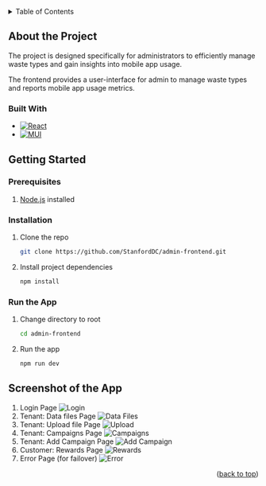 <!-- Improved compatibility of back to top link: See: https://github.com/othneildrew/Best-README-Template/pull/73 -->
<a name="readme-top" id="readme-top"></a>

<!-- TABLE OF CONTENTS -->
<details>
  <summary>Table of Contents</summary>
  <ol>
    <li>
      <a href="#about-the-project">About the Project</a>
      <ul>
        <li><a href="#built-with">Built With</a></li>
      </ul>
    </li>
    <li>
      <a href="#getting-started">Getting Started</a>
      <ul>
        <li><a href="#prerequisites">Prerequisites</a></li>
        <li><a href="#installation">Installation</a></li>
        <li><a href="#run-the-app">Run the App</a></li>
      </ul>
    </li>
    <li>
      <a href="#screenshots-of-the-app">Screenshots of the app</a>
    </li>
  </ol>
</details>


<!-- ABOUT THE PROJECT -->
## About the Project
The project is designed specifically for administrators to efficiently manage waste types and gain insights into mobile app usage.

The frontend provides a user-interface for admin to manage waste types and reports mobile app usage metrics. 


### Built With

* [![React][React.com]][React-url]
* [![MUI][MUI.com]][MUI-url]


<!-- GETTING STARTED -->
## Getting Started
### Prerequisites
1. [Node.js] installed

### Installation
1. Clone the repo
   ```sh
   git clone https://github.com/StanfordDC/admin-frontend.git
   ```
2. Install project dependencies
    ```sh
    npm install
    ```

### Run the App
1. Change directory to root
   ```sh
   cd admin-frontend
   ```
2. Run the app
    ```sh
    npm run dev
    ```

<!-- SCREENSHOT OF THE APP -->
## Screenshot of the App
1. Login Page
![Login](./public/Screenshots/Login.PNG)
2. Tenant: Data files Page
![Data Files](./public/Screenshots/DataFiles.PNG)
3. Tenant: Upload file Page
![Upload](./public/Screenshots/Upload.PNG)
4. Tenant: Campaigns Page
![Campaigns](./public/Screenshots/Campaigns.PNG)
5. Tenant: Add Campaign Page
![Add Campaign](./public/Screenshots/AddCampaign.PNG)
6. Customer: Rewards Page
![Rewards](./public/Screenshots/Rewards.PNG)
7. Error Page (for failover)
![Error](./public/Screenshots/Error.PNG)

<p align="right">(<a href="#readme-top">back to top</a>)</p>


[MUI-url]: https://mui.com/
[MUI.com]: https://img.shields.io/badge/Material--UI-0081CB?style=for-the-badge&logo=material-ui&logoColor=white
[Node.js]: https://nodejs.org/en
[React-url]: https://legacy.reactjs.org/
[React.com]: https://img.shields.io/badge/React-20232A?style=for-the-badge&logo=react&logoColor=61DAFB
